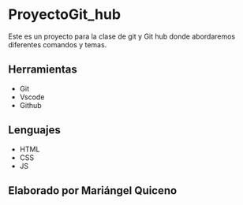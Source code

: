# ProyectoGit_hub

Este es un proyecto para la clase de git y Git hub donde abordaremos diferentes comandos y temas.

## Herramientas
- Git
- Vscode
- Github

## Lenguajes
- HTML
- CSS
- JS

## Elaborado por Mariángel Quiceno 


